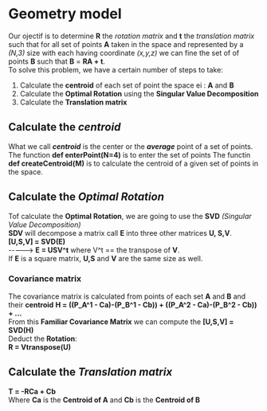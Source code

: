 # Geometry model 
Our ojectif is to determine **R** the *rotation matrix* and **t**
the *translation matrix* such that for all set of points **A** 
taken in the space and represented by a *(N,3)* size with each
having coordinate *(x,y,z)* we can fine the set of of points **B**
such that **B** = **RA + t**.  
To solve this problem, we have a certain number of steps to take:  
1. Calculate the **centroid** of each set of point the space 
ei : **A** and **B**
2. Calculate the **Optimal Rotation** using the **Singular Value
Decomposition**
3. Calculate the **Translation matrix**  

## Calculate the *centroid*
What we call ***centroid*** is the center or the ***average***
point of a set of points.  
The function **def enterPoint(N=4)** is to enter the set of points
The functin **def createCentroid(M)** is to calculate the centroid of a
given set of points in the space.

## Calculate the *Optimal Rotation*
Tof calculate the **Optimal Rotation**, we are going to use the **SVD**
*(Singular Value Decomposition)*  
**SDV** will decompose a matrix call **E** into three other matrices 
**U, S,V**.  
**[U,S,V] = SVD(E)**  
-----> **E = USV^t** where V^t ==  the transpose of **V**.  
If **E** is a square matrix, **U,S** and **V** are the same size as well.  

### Covariance matrix
The covariance matrix is calculated from points of each set **A** and **B** 
and their **centroid**
**H = ((P_A^1 - Ca)-(P_B^1 - Cb)) + ((P_A^2 - Ca)-(P_B^2 - Cb)) + ...**  
From this **Familiar Covariance Matrix** we can compute the **[U,S,V] = SVD(H)**  
Deduct the **Rotation**:  
**R = Vtranspose(U)**  

## Calculate the *Translation matrix*
**T = -RCa + Cb**  
Where **Ca** is the **Centroid of A** and **Cb** is the **Centroid of B** 
